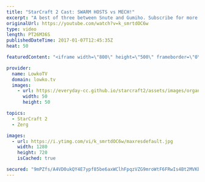 ```yaml
---
title: "StarCraft 2 Cast: SWARM HOSTS vs MECH!"
excerpt: "A best of three between Snute and Gumiho. Subscribe for more videos: http://lowko.tv/youtube More StarCraft 2 Casts: https://goo.gl/S1lJbH  In this series between Snute and Gumiho, Gumiho decides to play a rather interesting Mech based style. He focuses on Banshees, Hellions and Cyclones while not making"
originalUrl: https://youtube.com/watch?v=k_smrtdOC6w
type: video
length: PT26M36S
publishedDateTime: 2017-01-07T12:45:35Z
heat: 50

featuredContent: "<iframe width=\"800\" height=\"500\" frameborder=\"0\" src=\"https://www.youtube.com/embed/k_smrtdOC6w\" allow=\"accelerometer; autoplay; encrypted-media; gyroscope; picture-in-picture\" allowfullscreen></iframe>"

provider:
  name: LowkoTV
  domain: lowko.tv
  images:
    - url: https://everyday-cc.github.io/starcraft2/assets/images/organizations/lowko.tv-50x50.jpg
      width: 50
      height: 50

topics:
  - StarCraft 2
  - Zerg

images:
  - url: https://i.ytimg.com/vi/k_smrtdOC6w/maxresdefault.jpg
    width: 1280
    height: 720
    isCached: true

secured: "9mPZfs/A4VD0ukQY4E7ypf85be6axWClhFpqzVZG9mroWtF6FRwIs4Bt2MVKbSLgXV1Epp0f6tyvMsKoSlC85NJlGZZeF3EPVKLqg0+WAypmYGjUXaEmaiFwsEyyoDxge7OzDvVNtf3Lw4K5oIYuuXAIIymabJypcBp1GxOB0C6s/tt2L5V6v67bc4xdRECR0luzUw7novp/LB5UPm39pfUBhuCVoEJB/mzMTEo47Z0ic0PYHfFi2ZS+m/wlzdg0CxptyFvmE0fek4/1OTM5N4eGsOgCTPynE/wti8UTJPIQlQc9DkDPID9bVw9jjZEpgA3fWGWlMOCiQsgq0tmeHAvPKquNgdhXpi9nWOj7rqjhG6a3WfXvmapbn+viDctIiVmQHCMyj4CIip3Db4RkI4iBQNm4l65hB4F0MegDCauqFWRz0EcMBecBEzTuSp8I;RPN0mFrpdu9FFbONsV1o1A=="
---
```


